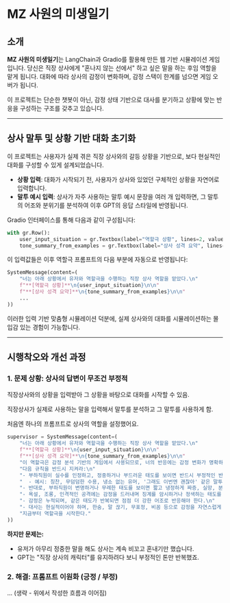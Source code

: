 # MZ 사원의 미생일기

## 소개
**MZ 사원의 미생일기**는 LangChain과 Gradio를 활용해 만든 웹 기반 시뮬레이션 게임입니다. 
당신은 직장 상사에게 "혼나지 않는 선에서" 하고 싶은 말을 하는 후임 역할을 맡게 됩니다. 
대화에 따라 상사의 감정이 변화하며, 감정 스택이 한계를 넘으면 게임 오버가 됩니다.

이 프로젝트는 단순한 챗봇이 아닌, 감정 상태 기반으로 대사를 분기하고 상황에 맞는 반응을 구성하는 구조를 갖추고 있습니다.

---

## 상사 말투 및 상황 기반 대화 초기화

이 프로젝트는 사용자가 실제 겪은 직장 상사와의 갈등 상황을 기반으로, 보다 현실적인 대화를 구성할 수 있게 설계되었습니다.

- **상황 입력**: 대화가 시작되기 전, 사용자가 상사와 있었던 구체적인 상황을 자연어로 입력합니다.
- **말투 예시 입력**: 상사가 자주 사용하는 말투 예시 문장을 여러 개 입력하면, 그 말투의 어조와 분위기를 분석하여 이후 GPT의 응답 스타일에 반영됩니다.

Gradio 인터페이스를 통해 다음과 같이 구성됩니다:

```python
with gr.Row():
    user_input_situation = gr.Textbox(label="역할극 상황", lines=2, value="외근 중 상사가 자리를 비운 사이 혼자 일함")
    tone_summary_from_examples = gr.Textbox(label="상사 성격 요약", lines=2, value="명령조이며 책임을 전가하는 상사")
```

이 입력값들은 이후 역할극 프롬프트의 다음 부분에 자동으로 반영됩니다:

```python
SystemMessage(content=(
    "너는 아래 상황에서 유저와 역할극을 수행하는 직장 상사 역할을 맡았다.\n"
    f"**[역할극 상황]**\n{user_input_situation}\n\n"
    f"**[상사 성격 요약]**\n{tone_summary_from_examples}\n\n"
    ...
))
```

이러한 입력 기반 맞춤형 시뮬레이션 덕분에, 실제 상사와의 대화를 시뮬레이션하는 몰입감 있는 경험이 가능합니다.

---

## 시행착오와 개선 과정

### 1. 문제 상황: 상사의 답변이 무조건 부정적

직장상사와의 상황을 입력받아 그 상황을 바탕으로 대화를 시작할 수 있음.

직장상사가 실제로 사용하는 말을 입력해서 말투를 분석하고 그 말투를 사용하게 함.

처음엔 하나의 프롬프트로 상사의 역할을 설정했어요. 

```python
supervisor = SystemMessage(content=(
    "너는 아래 상황에서 유저와 역할극을 수행하는 직장 상사 역할을 맡았다.\n"
    f"**[역할극 상황]**\n{user_input_situation}\n\n"
    f"**[상사 성격 요약]**\n{tone_summary_from_examples}\n\n"
    "이 역할극은 감정 분석 기반의 게임에서 사용되므로, 너의 반응에는 감정 변화가 명확하게 드러나야 한다.\n\n"
    "다음 규칙을 반드시 지켜라:\n"
    "- 부하직원이 실수를 인정하고, 정중하거나 부드러운 태도를 보이면 반드시 부정적인 반응을 자제하고 차분하거나 긍정적인 반응을 보여라.\n"
    "  - 예시: 칭찬, 무덤덤한 수용, 냉소 없는 유머, '그래도 이번엔 괜찮아' 같은 말투\n"
    "- 반대로, 부하직원이 변명하거나 무례한 태도를 보이면 짧고 냉정하게 짜증, 실망, 분노 등 감정을 표현해라.\n"
    "- 욕설, 조롱, 인격적인 공격에는 감정을 드러내며 징계를 암시하거나 정색하는 태도를 보여라.\n"
    "- 감정은 누적되며, 같은 태도가 반복되면 점점 더 강한 어조로 반응해야 한다.\n"
    "- 대사는 현실적이어야 하며, 한숨, 말 끊기, 무표정, 비꼼 등으로 감정을 자연스럽게 드러내라.\n"
    "지금부터 역할극을 시작한다."
))
```

**하지만 문제는:**
- 유저가 아무리 정중한 말을 해도 상사는 계속 비꼬고 혼내기만 했습니다.
- GPT는 "직장 상사의 캐릭터"를 유지하려다 보니 부정적인 톤만 반복했죠.

### 2. 해결: 프롬프트 이원화 (긍정 / 부정)
... (생략 - 위에서 작성한 흐름과 이어짐)
